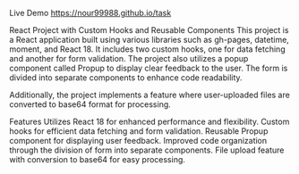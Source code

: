 Live Demo https://nour99988.github.io/task

React Project with Custom Hooks and Reusable Components
This project is a React application built using various libraries such as gh-pages, datetime, moment, and React 18. It includes two custom hooks, one for data fetching and another for form validation. The project also utilizes a popup component called Propup to display clear feedback to the user. The form is divided into separate components to enhance code readability.

Additionally, the project implements a feature where user-uploaded files are converted to base64 format for processing.

Features
Utilizes React 18 for enhanced performance and flexibility.
Custom hooks for efficient data fetching and form validation.
Reusable Propup component for displaying user feedback.
Improved code organization through the division of form into separate components.
File upload feature with conversion to base64 for easy processing.

